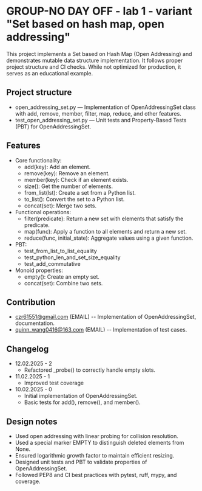 # GROUP-NO DAY OFF - lab 1 - variant "Set based on hash map, open addressing"

This project implements a Set based on Hash Map (Open Addressing) and demonstrates mutable data structure implementation. It follows proper project structure and CI checks. While not optimized for production, it serves as an educational example.

## Project structure

- open_addressing_set.py — Implementation of OpenAddressingSet class with add, remove, member, filter, map, reduce, and other features.
- test_open_addressing_set.py — Unit tests and Property-Based Tests (PBT) for OpenAddressingSet.

## Features

- Core functionality:
  - add(key): Add an element.
  - remove(key): Remove an element.
  - member(key): Check if an element exists.
  - size(): Get the number of elements.
  - from_list(lst): Create a set from a Python list.
  - to_list(): Convert the set to a Python list.
  - concat(set): Merge two sets.
- Functional operations:
  - filter(predicate): Return a new set with elements that satisfy the predicate.
  - map(func): Apply a function to all elements and return a new set.
  - reduce(func, initial_state): Aggregate values using a given function.
- PBT:
  - test_from_list_to_list_equality
  - test_python_len_and_set_size_equality
  - test_add_commutative
- Monoid properties:
  - empty(): Create an empty set.
  - concat(set): Combine two sets.

## Contribution

- czr61551@gmail.com (EMAIL) -- Implementation of OpenAddressingSet, documentation.
- quinn_wang0416@163.com (EMAIL) -- Implementation of test cases.

## Changelog

- 12.02.2025 - 2
  - Refactored _probe() to correctly handle empty slots.
- 11.02.2025 - 1
  - Improved test coverage
- 10.02.2025 - 0
  - Initial implementation of OpenAddressingSet.
  - Basic tests for add(), remove(), and member().

## Design notes

- Used open addressing with linear probing for collision resolution.
- Used a special marker EMPTY to distinguish deleted elements from None.
- Ensured logarithmic growth factor to maintain efficient resizing.
- Designed unit tests and PBT to validate properties of OpenAddressingSet.
- Followed PEP8 and CI best practices with pytest, ruff, mypy, and coverage.




